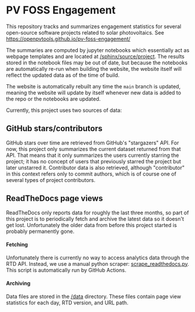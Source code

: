 # PV FOSS Engagement

This repository tracks and summarizes engagement statistics for several
open-source software projects related to solar photovoltaics.
See https://openpvtools.github.io/pv-foss-engagement/

The summaries are computed by jupyter notebooks which essentially act as
webpage templates and are located at [/sphinx/source/project](/sphinx/source/project).
The results stored in the notebook files may be out of date, but because the notebooks
are automatically re-run when building the website, the website itself will reflect
the updated data as of the time of build.

The website is automatically rebuilt any time the `main` branch is updated, meaning
the website will update by itself whenever new data is added to the repo or
the notebooks are updated.

Currently, this project uses two sources of data:

## GitHub stars/contributors

GitHub stars over time are retrieved from GitHub's "stargazers" API.  For now,
this project only summarizes the current dataset returned from that API.
That means that it only summarizes the users currently starring the project;
it has no concept of users that previously starred the project but later
unstarred it.  Contributor data is also retrieved, although "contributor"
in this context refers only to commit authors, which is of course one of
several types of project contributors.

## ReadTheDocs page views

ReadTheDocs only reports data for roughly the last three months, so part of
this project is to periodically fetch and archive the latest data so it doesn't
get lost.  Unfortunately the older data from before this project started is
probably permanently gone.

#### Fetching

Unfortunately there is currently no way to access analytics data through the RTD API.
Instead, we use a manual python scraper: [scrape_readthedocs.py](./scrape_readthedocs.py).
This script is automatically run by GitHub Actions.

#### Archiving

Data files are stored in the [/data](./data) directory.
These files contain page view statistics for each day, RTD version, and URL path.
